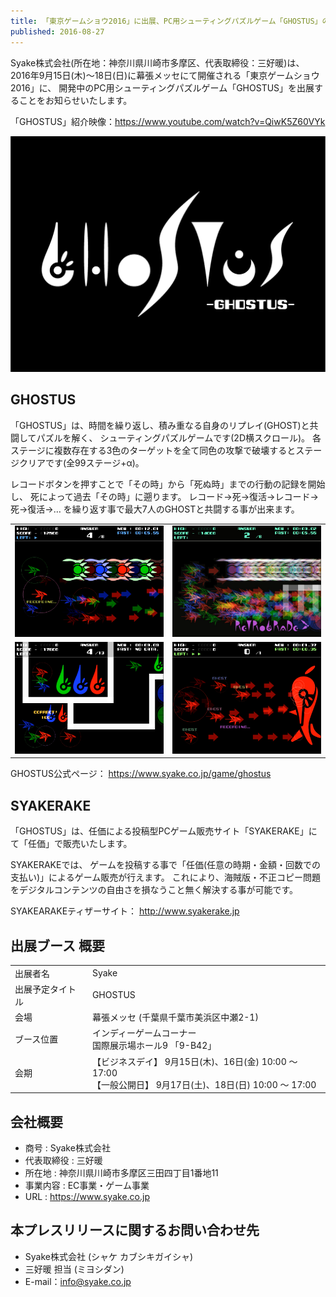 ```yaml
---
title: 「東京ゲームショウ2016」に出展、PC用シューティングパズルゲーム「GHOSTUS」の紹介映像を公開
published: 2016-08-27
---
```


Syake株式会社(所在地：神奈川県川崎市多摩区、代表取締役：三好暖)は、
2016年9月15日(木)～18日(日)に幕張メッセにて開催される「東京ゲームショウ2016」に、
開発中のPC用シューティングパズルゲーム「GHOSTUS」を出展することをお知らせいたします。

「GHOSTUS」紹介映像：https://www.youtube.com/watch?v=QiwK5Z60VYk

<img class="col-md-7 mx-auto d-block" src="/image/release/ghostus-logo.png">

## GHOSTUS
「GHOSTUS」は、時間を繰り返し、積み重なる自身のリプレイ(GHOST)と共闘してパズルを解く、
シューティングパズルゲームです(2D横スクロール)。
各ステージに複数存在する3色のターゲットを全て同色の攻撃で破壊するとステージクリアです(全99ステージ+α)。

レコードボタンを押すことで「その時」から「死ぬ時」までの行動の記録を開始し、
死によって過去「その時」に遡ります。
レコード→死→復活→レコード→死→復活→…
を繰り返す事で最大7人のGHOSTと共闘する事が出来ます。

|||
|:--|:--|
|![](/image/release/ghostus01.png) | ![](/image/release/ghostus02.png)
|![](/image/release/ghostus03.png) | ![](/image/release/ghostus04.png)

GHOSTUS公式ページ： https://www.syake.co.jp/game/ghostus

## SYAKERAKE
「GHOSTUS」は、任価による投稿型PCゲーム販売サイト「SYAKERAKE」にて「任価」で販売いたします。

SYAKERAKEでは、
ゲームを投稿する事で「任価(任意の時期・金額・回数での支払い)」によるゲーム販売が行えます。
これにより、海賊版・不正コピー問題をデジタルコンテンツの自由さを損なうこと無く解決する事が可能です。

SYAKEARAKEティザーサイト： http://www.syakerake.jp


## 出展ブース 概要
|||
|:--|:--|
|出展者名          | Syake
|出展予定タイトル  | GHOSTUS
|会場              | 幕張メッセ (千葉県千葉市美浜区中瀬2-1)
|ブース位置        | インディーゲームコーナー<br>国際展示場ホール9 「9-B42」
|会期              | 【ビジネスデイ】 9月15日(木)、16日(金) 10:00 ～ 17:00<br>【一般公開日】 9月17日(土)、18日(日) 10:00 ～ 17:00


## 会社概要
- 商号        : Syake株式会社
- 代表取締役  : 三好暖
- 所在地      : 神奈川県川崎市多摩区三田四丁目1番地11
- 事業内容    : EC事業・ゲーム事業
- URL         : https://www.syake.co.jp


## 本プレスリリースに関するお問い合わせ先
- Syake株式会社 (シャケ カブシキガイシャ)</li>
- 三好暖 担当 (ミヨシダン)</li>
- E-mail：info@syake.co.jp</li>
